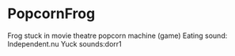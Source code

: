 # PopcornFrog
Frog stuck in movie theatre popcorn machine (game)
Eating sound: Independent.nu
Yuck sounds:dorr1
